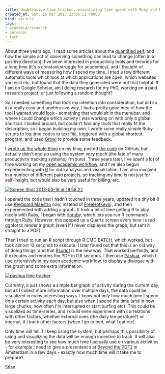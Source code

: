 ```yaml
---
title: Unobtrusive time tracker, visualizing time spent with Ruby and R
created_at: Sat, 16 Mar 2013 23:05:52 +0000
kind: article
tags:
- academia/research
- personal
- tech
---
```


About three years ago,  I read some articles about the [quantified
self](http://quantifiedself.com/), and how the simple act of observing
something can lead to change (often in a positive direction). I've been
interested in productivity tools and theories for a long time (it's a
constant struggle for academics), and I thought of different ways of
measuring how I spend my time. I tried a few different automatic tools
which look at which applications are open, which websites you visit etc,
but found that the data they generated were not that helpful. If I am on
Google Scholar, am I doing research for my PhD, working on a paid
research project, or just following a random thought?

So I needed something that took my intention into consideration, but did
so in a really easy and unobtrusive way. I had a pretty good idea of how
the tool I wanted would look - something that would sit in the menubar,
and where I could change which activity I was working on with only a
global shortcut. I looked around, but couldn't find any tools that
really fit the description, so I began building my own. I wrote some
really simple Ruby scripts to log time codes to text file, triggered
with a global shortcut program, and used [Growl](http://growl.info/) to
provide some feedback.

I [wrote up the whole
thing](http://reganmian.net/blog/2010/04/29/personal-time-tracker-with-ruby-and-growl/ "Personal time tracker with Ruby and Growl")
on my blog, posted [the
code](https://github.com/houshuang/Personal-time-tracker) on GitHub, but
actually didn't end up using the system very much (the fate of many
productivity tracking systems, I'm sure). Three years later, I've spent
a lot of time working on my [open academic
workflow](http://reganmian.net/wiki/researchr:start), and I've also
begun experimenting with [R](http://www.r-project.org/) for data
analysis and visualization. I am also involved in a number of different
paid projects, so tracking my time is not just for self-insight, but
would also be very useful for billing, etc.

[![Screen Shot 2013-03-16 at
18.58.22](http://reganmian.net/blog/wp-content/uploads/2013/03/Screen-Shot-2013-03-16-at-18.58.22.png)](http://reganmian.net/blog/wp-content/uploads/2013/03/Screen-Shot-2013-03-16-at-18.58.22.png)

I opened the code that I hadn't touched in three years, updated it a
tiny bit (I use [Keyboard Maestro](http://www.keyboardmaestro.com/main/)
now, instead of [FreeHotKeys](http://www.batista.org/freehotkeys.html)),
and then experimented with adding a graph. It took a bit of time getting
R to play nicely with Ruby, I began with
[rinruby](https://sites.google.com/a/ddahl.org/rinruby-users/), which
lets you run R commands through Ruby. However, this popped up a Quartz
screen every time I used ggplot to render a graph (even if I never
displayed the graph, but sent it straight to a PDF).

Then I tried to run an R script through R CMD BATCH, which worked, but
took almost 10 seconds to execute. I later found out that this is an old
way of doing things, and that
[Rscript](http://stat.ethz.ch/R-manual/R-patched/library/utils/html/Rscript.html)
is the new way. That worked perfectly, and it executes and renders the
PDF in 0.8 seconds. I then use
[Pashua](http://www.bluem.net/en/mac/pashua/), which I use extensively
in my open academic workflow, to display a dialogue with the graph and
some extra information.

[![pashua time
tracker](http://reganmian.net/blog/wp-content/uploads/2013/03/pashua-time-tracker.png)](http://reganmian.net/blog/wp-content/uploads/2013/03/pashua-time-tracker.png)

Currently, it just shows a simple bar graph of activity during the
current day, but as I collect more information over multiple days, the
data could be visualized in many interesting ways. I know not only how
much time I spend on a certain activity each day, but also when I spend
the time (and in how large chunks, how often I'm interrupted or start
surfing etc). This could be visualized as time-series, and I could even
experiment with correlations with other factors, whether external ones
(the daily temperature?) or internal, if I track other factors (when I
go to bed, what I eat etc).

Only time will tell if I keep using the system, but perhaps this
possibility of using and visualizing the data will be enough incentive
to track. It will also be very interesting to see how much time I
actually use on various activities - for example I need to give a
presentation at [Beyond the PDF2](http://www.force11.org/beyondthepdf2)
in Amsterdam in a few days - exactly how much time will it take me to
prepare?

Stian

 
